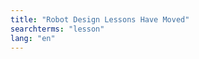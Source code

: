 ```yaml
---
title: "Robot Design Lessons Have Moved"
searchterms: "lesson"
lang: "en"
---
```

<div class="content-tab closed" style="display: none;">

                        <ul>
                        <li>
                        Since the Robot Design Lessons were all related to FIRST LEGO League, they have been moved to our spinoff site: <a href="www.flltutorials.com/robotgame">FLLTutorials</a> </li>

                        </ul>
                      </div>
